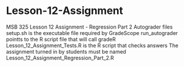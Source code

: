 # Lesson-12-Assignment
MSB 325 Lesson 12 Assignment - Regression Part 2 Autograder files
setup.sh is the executable file required by GradeScope
run_autograder pointts to the R script file that will call gradeR
Lesson_12_Assignment_Tests.R is the R script that checks answers
The assignment turned in by students must be named Lesson_12_Assignment_Regression_Part_2.R
